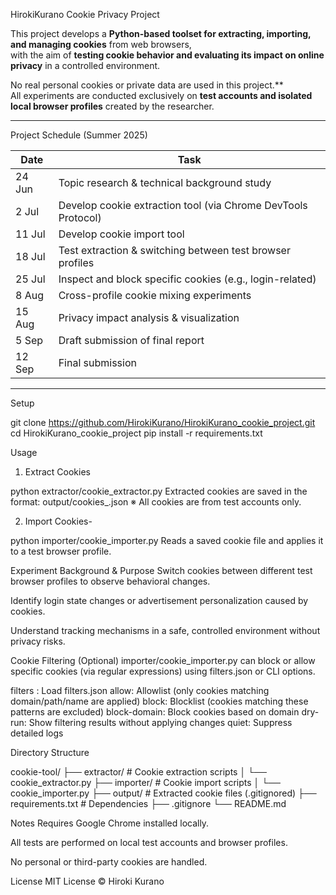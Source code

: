 HirokiKurano Cookie Privacy Project

This project develops a **Python-based toolset for extracting, importing, and managing cookies** from web browsers,  
with the aim of **testing cookie behavior and evaluating its impact on online privacy** in a controlled environment.

No real personal cookies or private data are used in this project.**  
All experiments are conducted exclusively on **test accounts and isolated local browser profiles** created by the researcher.

---

Project Schedule (Summer 2025)

| Date       | Task |
|------------|------|
| 24 Jun     | Topic research & technical background study |
| 2 Jul      | Develop cookie extraction tool (via Chrome DevTools Protocol) |
| 11 Jul     | Develop cookie import tool |
| 18 Jul     | Test extraction & switching between test browser profiles |
| 25 Jul     | Inspect and block specific cookies (e.g., login-related) |
| 8 Aug      | Cross-profile cookie mixing experiments |
| 15 Aug     | Privacy impact analysis & visualization |
| 5 Sep      | Draft submission of final report |
| 12 Sep     | Final submission |


---

Setup

git clone https://github.com/HirokiKurano/HirokiKurano_cookie_project.git
cd HirokiKurano_cookie_project
pip install -r requirements.txt


Usage
1. Extract Cookies

python extractor/cookie_extractor.py
Extracted cookies are saved in the format:
output/cookies_<domain>.json
※ All cookies are from test accounts only.

2. Import Cookies-

python importer/cookie_importer.py
Reads a saved cookie file and applies it to a test browser profile.

Experiment Background & Purpose
Switch cookies between different test browser profiles to observe behavioral changes.

Identify login state changes or advertisement personalization caused by cookies.

Understand tracking mechanisms in a safe, controlled environment without privacy risks.

Cookie Filtering (Optional)
importer/cookie_importer.py can block or allow specific cookies (via regular expressions) using filters.json or CLI options.

filters <path>: Load filters.json
allow: Allowlist (only cookies matching domain/path/name are applied)
block: Blocklist (cookies matching these patterns are excluded)
block-domain: Block cookies based on domain
dry-run: Show filtering results without applying changes
quiet: Suppress detailed logs

Directory Structure


cookie-tool/
├── extractor/              # Cookie extraction scripts
│   └── cookie_extractor.py
├── importer/               # Cookie import scripts
│   └── cookie_importer.py
├── output/                 # Extracted cookie files (.gitignored)
├── requirements.txt        # Dependencies
├── .gitignore
└── README.md

Notes
Requires Google Chrome installed locally.

All tests are performed on local test accounts and browser profiles.

No personal or third-party cookies are handled.

License
MIT License © Hiroki Kurano